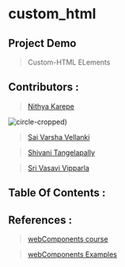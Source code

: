 # custom_html

## Project Demo
> Custom-HTML ELements




## Contributors :
>[Nithya Karepe](https://github.com/KarepeN)


![circle-cropped](https://user-images.githubusercontent.com/70028952/95382167-dbce6380-08ae-11eb-96cd-4b450ca8f7f0.png))

>[Sai Varsha Vellanki](https://github.com/cherryvarsha99)

>[Shivani Tangelapally](https://github.com/shivani-ta)

>[Sri Vasavi Vipparla](https://github.com/Srivasavi-vipparla)






## Table Of Contents :





## 




## References :

>[webComponents course](https://www.youtube.com/watch?v=PCWaFLy3VUo) 


>[webComponents Examples](https://github.com/mdn/web-components-examples)






